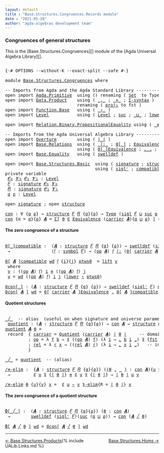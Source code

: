 ```yaml
---
layout: default
title : "Base.Structures.Congruences.Records module"
date : "2021-05-28"
author: "agda-algebras development team"
---
```


### <a id="congruences-of-general-structures">Congruences of general structures</a>

This is the [Base.Structures.Congruences][] module of the [Agda Universal Algebra Library][].

<pre class="Agda">

<a id="334" class="Symbol">{-#</a> <a id="338" class="Keyword">OPTIONS</a> <a id="346" class="Pragma">--without-K</a> <a id="358" class="Pragma">--exact-split</a> <a id="372" class="Pragma">--safe</a> <a id="379" class="Symbol">#-}</a>

<a id="384" class="Keyword">module</a> <a id="391" href="Base.Structures.Congruences.html" class="Module">Base.Structures.Congruences</a> <a id="419" class="Keyword">where</a>

<a id="426" class="Comment">-- Imports from Agda and the Agda Standard Library --------------------------------------</a>
<a id="516" class="Keyword">open</a> <a id="521" class="Keyword">import</a> <a id="528" href="Agda.Primitive.html" class="Module">Agda.Primitive</a>  <a id="544" class="Keyword">using</a> <a id="550" class="Symbol">()</a> <a id="553" class="Keyword">renaming</a> <a id="562" class="Symbol">(</a> <a id="564" href="Agda.Primitive.html#388" class="Primitive">Set</a>  <a id="569" class="Symbol">to</a> <a id="572" class="Primitive">Type</a> <a id="577" class="Symbol">)</a>
<a id="579" class="Keyword">open</a> <a id="584" class="Keyword">import</a> <a id="591" href="Data.Product.html" class="Module">Data.Product</a>    <a id="607" class="Keyword">using</a> <a id="613" class="Symbol">(</a> <a id="615" href="Agda.Builtin.Sigma.html#235" class="InductiveConstructor Operator">_,_</a> <a id="619" class="Symbol">;</a> <a id="621" href="Data.Product.Base.html#1618" class="Function Operator">_×_</a> <a id="625" class="Symbol">;</a> <a id="627" href="Data.Product.Base.html#1244" class="Function">Σ-syntax</a> <a id="636" class="Symbol">)</a>
                            <a id="666" class="Keyword">renaming</a> <a id="675" class="Symbol">(</a> <a id="677" href="Data.Product.Base.html#636" class="Field">proj₁</a> <a id="683" class="Symbol">to</a> <a id="686" class="Field">fst</a> <a id="690" class="Symbol">)</a>
<a id="692" class="Keyword">open</a> <a id="697" class="Keyword">import</a> <a id="704" href="Function.Base.html" class="Module">Function.Base</a>   <a id="720" class="Keyword">using</a> <a id="726" class="Symbol">(</a> <a id="728" href="Function.Base.html#1115" class="Function Operator">_∘_</a> <a id="732" class="Symbol">)</a>
<a id="734" class="Keyword">open</a> <a id="739" class="Keyword">import</a> <a id="746" href="Level.html" class="Module">Level</a>           <a id="762" class="Keyword">using</a> <a id="768" class="Symbol">(</a> <a id="770" href="Agda.Primitive.html#742" class="Postulate">Level</a> <a id="776" class="Symbol">;</a> <a id="778" href="Agda.Primitive.html#931" class="Primitive">suc</a> <a id="782" class="Symbol">;</a> <a id="784" href="Agda.Primitive.html#961" class="Primitive Operator">_⊔_</a> <a id="788" class="Symbol">;</a> <a id="790" href="Level.html#479" class="Field">lower</a> <a id="796" class="Symbol">;</a> <a id="798" href="Level.html#466" class="InductiveConstructor">lift</a> <a id="803" class="Symbol">)</a>

<a id="806" class="Keyword">open</a> <a id="811" class="Keyword">import</a> <a id="818" href="Relation.Binary.PropositionalEquality.html" class="Module">Relation.Binary.PropositionalEquality</a> <a id="856" class="Keyword">using</a> <a id="862" class="Symbol">(</a> <a id="864" href="Agda.Builtin.Equality.html#150" class="Datatype Operator">_≡_</a> <a id="868" class="Symbol">)</a>

<a id="871" class="Comment">-- Imports from the Agda Universal Algebra Library --------------------------------------</a>
<a id="961" class="Keyword">open</a> <a id="966" class="Keyword">import</a> <a id="973" href="Overture.html" class="Module">Overture</a>        <a id="989" class="Keyword">using</a> <a id="995" class="Symbol">(</a> <a id="997" href="Overture.Basic.html#4325" class="Function Operator">∣_∣</a> <a id="1001" class="Symbol">)</a>
<a id="1003" class="Keyword">open</a> <a id="1008" class="Keyword">import</a> <a id="1015" href="Base.Relations.html" class="Module">Base.Relations</a>  <a id="1031" class="Keyword">using</a> <a id="1037" class="Symbol">(</a> <a id="1039" href="Base.Relations.Discrete.html#6786" class="Function Operator">_|:_</a> <a id="1044" class="Symbol">;</a> <a id="1046" href="Base.Relations.Discrete.html#5272" class="Function Operator">0[_]</a> <a id="1051" class="Symbol">;</a> <a id="1053" href="Base.Relations.Quotients.html#1821" class="Function">Equivalence</a> <a id="1065" class="Symbol">;</a> <a id="1067" href="Base.Relations.Quotients.html#5086" class="Function">Quotient</a> <a id="1076" class="Symbol">;</a> <a id="1078" href="Base.Relations.Quotients.html#5437" class="Function Operator">⟪_⟫</a> <a id="1082" class="Symbol">)</a>
                            <a id="1112" class="Keyword">using</a> <a id="1118" class="Symbol">(</a> <a id="1120" href="Base.Relations.Quotients.html#7164" class="Function Operator">0[_]Equivalence</a> <a id="1136" class="Symbol">;</a> <a id="1138" href="Base.Relations.Quotients.html#5628" class="Function Operator">⌞_⌟</a> <a id="1142" class="Symbol">;</a> <a id="1144" href="Base.Relations.Quotients.html#7290" class="Function Operator">⟪_∼_⟫-elim</a> <a id="1155" class="Symbol">;</a> <a id="1157" href="Base.Relations.Quotients.html#5210" class="Function Operator">_/_</a> <a id="1161" class="Symbol">)</a>
<a id="1163" class="Keyword">open</a> <a id="1168" class="Keyword">import</a> <a id="1175" href="Base.Equality.html" class="Module">Base.Equality</a>   <a id="1191" class="Keyword">using</a> <a id="1197" class="Symbol">(</a> <a id="1199" href="Base.Equality.Welldefined.html#2509" class="Function">swelldef</a> <a id="1208" class="Symbol">)</a>

<a id="1211" class="Keyword">open</a> <a id="1216" class="Keyword">import</a> <a id="1223" href="Base.Structures.Basic.html" class="Module">Base.Structures.Basic</a>  <a id="1246" class="Keyword">using</a> <a id="1252" class="Symbol">(</a> <a id="1254" href="Base.Structures.Basic.html#1233" class="Record">signature</a> <a id="1264" class="Symbol">;</a> <a id="1266" href="Base.Structures.Basic.html#1566" class="Record">structure</a> <a id="1276" class="Symbol">;</a> <a id="1278" href="Base.Structures.Basic.html#1468" class="Function">sigl</a> <a id="1283" class="Symbol">)</a>
                                   <a id="1320" class="Keyword">using</a> <a id="1326" class="Symbol">(</a> <a id="1328" href="Base.Structures.Basic.html#1402" class="Function">siglʳ</a> <a id="1334" class="Symbol">;</a> <a id="1336" href="Base.Structures.Basic.html#2324" class="Function">compatible</a> <a id="1347" class="Symbol">)</a>
<a id="1349" class="Keyword">private</a> <a id="1357" class="Keyword">variable</a>
 <a id="1367" href="Base.Structures.Congruences.html#1367" class="Generalizable">𝓞₀</a> <a id="1370" href="Base.Structures.Congruences.html#1370" class="Generalizable">𝓥₀</a> <a id="1373" href="Base.Structures.Congruences.html#1373" class="Generalizable">𝓞₁</a> <a id="1376" href="Base.Structures.Congruences.html#1376" class="Generalizable">𝓥₁</a> <a id="1379" class="Symbol">:</a> <a id="1381" href="Agda.Primitive.html#742" class="Postulate">Level</a>
 <a id="1388" href="Base.Structures.Congruences.html#1388" class="Generalizable">𝐹</a> <a id="1390" class="Symbol">:</a> <a id="1392" href="Base.Structures.Basic.html#1233" class="Record">signature</a> <a id="1402" href="Base.Structures.Congruences.html#1367" class="Generalizable">𝓞₀</a> <a id="1405" href="Base.Structures.Congruences.html#1370" class="Generalizable">𝓥₀</a>
 <a id="1409" href="Base.Structures.Congruences.html#1409" class="Generalizable">𝑅</a> <a id="1411" class="Symbol">:</a> <a id="1413" href="Base.Structures.Basic.html#1233" class="Record">signature</a> <a id="1423" href="Base.Structures.Congruences.html#1373" class="Generalizable">𝓞₁</a> <a id="1426" href="Base.Structures.Congruences.html#1376" class="Generalizable">𝓥₁</a>
 <a id="1430" href="Base.Structures.Congruences.html#1430" class="Generalizable">α</a> <a id="1432" href="Base.Structures.Congruences.html#1432" class="Generalizable">ρ</a> <a id="1434" class="Symbol">:</a> <a id="1436" href="Agda.Primitive.html#742" class="Postulate">Level</a>

<a id="1443" class="Keyword">open</a> <a id="1448" href="Base.Structures.Basic.html#1233" class="Module">signature</a> <a id="1458" class="Symbol">;</a> <a id="1460" class="Keyword">open</a> <a id="1465" href="Base.Structures.Basic.html#1566" class="Module">structure</a>

<a id="con"></a><a id="1476" href="Base.Structures.Congruences.html#1476" class="Function">con</a> <a id="1480" class="Symbol">:</a> <a id="1482" class="Symbol">∀</a> <a id="1484" class="Symbol">{</a><a id="1485" href="Base.Structures.Congruences.html#1485" class="Bound">α</a> <a id="1487" href="Base.Structures.Congruences.html#1487" class="Bound">ρ</a><a id="1488" class="Symbol">}</a> <a id="1490" class="Symbol">→</a> <a id="1492" href="Base.Structures.Basic.html#1566" class="Record">structure</a> <a id="1502" href="Base.Structures.Congruences.html#1388" class="Generalizable">𝐹</a> <a id="1504" href="Base.Structures.Congruences.html#1409" class="Generalizable">𝑅</a> <a id="1506" class="Symbol">{</a><a id="1507" href="Base.Structures.Congruences.html#1485" class="Bound">α</a><a id="1508" class="Symbol">}{</a><a id="1510" href="Base.Structures.Congruences.html#1487" class="Bound">ρ</a><a id="1511" class="Symbol">}</a> <a id="1513" class="Symbol">→</a> <a id="1515" href="Base.Structures.Congruences.html#572" class="Primitive">Type</a> <a id="1520" class="Symbol">(</a><a id="1521" href="Base.Structures.Basic.html#1468" class="Function">sigl</a> <a id="1526" href="Base.Structures.Congruences.html#1388" class="Generalizable">𝐹</a> <a id="1528" href="Agda.Primitive.html#961" class="Primitive Operator">⊔</a> <a id="1530" href="Agda.Primitive.html#931" class="Primitive">suc</a> <a id="1534" href="Base.Structures.Congruences.html#1485" class="Bound">α</a> <a id="1536" href="Agda.Primitive.html#961" class="Primitive Operator">⊔</a> <a id="1538" href="Agda.Primitive.html#931" class="Primitive">suc</a> <a id="1542" href="Base.Structures.Congruences.html#1487" class="Bound">ρ</a><a id="1543" class="Symbol">)</a>
<a id="1545" href="Base.Structures.Congruences.html#1476" class="Function">con</a> <a id="1549" class="Symbol">{</a><a id="1550" class="Argument">α</a> <a id="1552" class="Symbol">=</a> <a id="1554" href="Base.Structures.Congruences.html#1554" class="Bound">α</a><a id="1555" class="Symbol">}{</a><a id="1557" href="Base.Structures.Congruences.html#1557" class="Bound">ρ</a><a id="1558" class="Symbol">}</a> <a id="1560" href="Base.Structures.Congruences.html#1560" class="Bound">𝑨</a> <a id="1562" class="Symbol">=</a> <a id="1564" href="Data.Product.Base.html#1244" class="Function">Σ[</a> <a id="1567" href="Base.Structures.Congruences.html#1567" class="Bound">θ</a> <a id="1569" href="Data.Product.Base.html#1244" class="Function">∈</a> <a id="1571" href="Base.Relations.Quotients.html#1821" class="Function">Equivalence</a> <a id="1583" class="Symbol">(</a><a id="1584" href="Base.Structures.Basic.html#1730" class="Field">carrier</a> <a id="1592" href="Base.Structures.Congruences.html#1560" class="Bound">𝑨</a><a id="1593" class="Symbol">){</a><a id="1595" href="Base.Structures.Congruences.html#1554" class="Bound">α</a> <a id="1597" href="Agda.Primitive.html#961" class="Primitive Operator">⊔</a> <a id="1599" href="Base.Structures.Congruences.html#1557" class="Bound">ρ</a><a id="1600" class="Symbol">}</a> <a id="1602" href="Data.Product.Base.html#1244" class="Function">]</a> <a id="1604" class="Symbol">(</a><a id="1605" href="Base.Structures.Basic.html#2324" class="Function">compatible</a> <a id="1616" href="Base.Structures.Congruences.html#1560" class="Bound">𝑨</a> <a id="1618" href="Overture.Basic.html#4325" class="Function Operator">∣</a> <a id="1620" href="Base.Structures.Congruences.html#1567" class="Bound">θ</a> <a id="1622" href="Overture.Basic.html#4325" class="Function Operator">∣</a><a id="1623" class="Symbol">)</a>
</pre>


#### <a id="the-zero-congruence-of-a-structure">The zero congruence of a structure</a>

<pre class="Agda">

<a id="0[_]compatible"></a><a id="1740" href="Base.Structures.Congruences.html#1740" class="Function Operator">0[_]compatible</a> <a id="1755" class="Symbol">:</a>  <a id="1758" class="Symbol">(</a><a id="1759" href="Base.Structures.Congruences.html#1759" class="Bound">𝑨</a> <a id="1761" class="Symbol">:</a> <a id="1763" href="Base.Structures.Basic.html#1566" class="Record">structure</a> <a id="1773" href="Base.Structures.Congruences.html#1388" class="Generalizable">𝐹</a> <a id="1775" href="Base.Structures.Congruences.html#1409" class="Generalizable">𝑅</a> <a id="1777" class="Symbol">{</a><a id="1778" href="Base.Structures.Congruences.html#1430" class="Generalizable">α</a><a id="1779" class="Symbol">}</a> <a id="1781" class="Symbol">{</a><a id="1782" href="Base.Structures.Congruences.html#1432" class="Generalizable">ρ</a><a id="1783" class="Symbol">})</a> <a id="1786" class="Symbol">→</a> <a id="1788" href="Base.Equality.Welldefined.html#2509" class="Function">swelldef</a> <a id="1797" class="Symbol">(</a><a id="1798" href="Base.Structures.Basic.html#1402" class="Function">siglʳ</a> <a id="1804" href="Base.Structures.Congruences.html#1388" class="Generalizable">𝐹</a><a id="1805" class="Symbol">)</a> <a id="1807" href="Base.Structures.Congruences.html#1430" class="Generalizable">α</a>
 <a id="1810" class="Symbol">→</a>                <a id="1827" class="Symbol">(</a><a id="1828" href="Base.Structures.Congruences.html#1828" class="Bound">𝑓</a> <a id="1830" class="Symbol">:</a> <a id="1832" href="Base.Structures.Basic.html#1293" class="Field">symbol</a> <a id="1839" href="Base.Structures.Congruences.html#1388" class="Generalizable">𝐹</a><a id="1840" class="Symbol">)</a> <a id="1842" class="Symbol">→</a> <a id="1844" class="Symbol">(</a><a id="1845" href="Base.Structures.Basic.html#1749" class="Field">op</a> <a id="1848" href="Base.Structures.Congruences.html#1759" class="Bound">𝑨</a><a id="1849" class="Symbol">)</a> <a id="1851" href="Base.Structures.Congruences.html#1828" class="Bound">𝑓</a> <a id="1853" href="Base.Relations.Discrete.html#6786" class="Function Operator">|:</a> <a id="1856" class="Symbol">(</a><a id="1857" href="Base.Relations.Discrete.html#5272" class="Function Operator">0[</a> <a id="1860" href="Base.Structures.Basic.html#1730" class="Field">carrier</a> <a id="1868" href="Base.Structures.Congruences.html#1759" class="Bound">𝑨</a> <a id="1870" href="Base.Relations.Discrete.html#5272" class="Function Operator">]</a> <a id="1872" class="Symbol">{</a><a id="1873" href="Base.Structures.Congruences.html#1432" class="Generalizable">ρ</a><a id="1874" class="Symbol">})</a>

<a id="1878" href="Base.Structures.Congruences.html#1740" class="Function Operator">0[</a> <a id="1881" href="Base.Structures.Congruences.html#1881" class="Bound">𝑨</a> <a id="1883" href="Base.Structures.Congruences.html#1740" class="Function Operator">]compatible</a> <a id="1895" href="Base.Structures.Congruences.html#1895" class="Bound">wd</a> <a id="1898" href="Base.Structures.Congruences.html#1898" class="Bound">𝑓</a> <a id="1900" class="Symbol">{</a><a id="1901" href="Base.Structures.Congruences.html#1901" class="Bound">i</a><a id="1902" class="Symbol">}{</a><a id="1904" href="Base.Structures.Congruences.html#1904" class="Bound">j</a><a id="1905" class="Symbol">}</a> <a id="1907" href="Base.Structures.Congruences.html#1907" class="Bound">ptws0</a>  <a id="1914" class="Symbol">=</a> <a id="1916" href="Level.html#466" class="InductiveConstructor">lift</a> <a id="1921" href="Base.Structures.Congruences.html#1931" class="Function">γ</a>
 <a id="1924" class="Keyword">where</a>
 <a id="1931" href="Base.Structures.Congruences.html#1931" class="Function">γ</a> <a id="1933" class="Symbol">:</a> <a id="1935" class="Symbol">((</a><a id="1937" href="Base.Structures.Basic.html#1749" class="Field">op</a> <a id="1940" href="Base.Structures.Congruences.html#1881" class="Bound">𝑨</a><a id="1941" class="Symbol">)</a> <a id="1943" href="Base.Structures.Congruences.html#1898" class="Bound">𝑓</a><a id="1944" class="Symbol">)</a> <a id="1946" href="Base.Structures.Congruences.html#1901" class="Bound">i</a> <a id="1948" href="Agda.Builtin.Equality.html#150" class="Datatype Operator">≡</a> <a id="1950" class="Symbol">((</a><a id="1952" href="Base.Structures.Basic.html#1749" class="Field">op</a> <a id="1955" href="Base.Structures.Congruences.html#1881" class="Bound">𝑨</a><a id="1956" class="Symbol">)</a> <a id="1958" href="Base.Structures.Congruences.html#1898" class="Bound">𝑓</a><a id="1959" class="Symbol">)</a> <a id="1961" href="Base.Structures.Congruences.html#1904" class="Bound">j</a>
 <a id="1964" href="Base.Structures.Congruences.html#1931" class="Function">γ</a> <a id="1966" class="Symbol">=</a> <a id="1968" href="Base.Structures.Congruences.html#1895" class="Bound">wd</a> <a id="1971" class="Symbol">((</a><a id="1973" href="Base.Structures.Basic.html#1749" class="Field">op</a> <a id="1976" href="Base.Structures.Congruences.html#1881" class="Bound">𝑨</a><a id="1977" class="Symbol">)</a> <a id="1979" href="Base.Structures.Congruences.html#1898" class="Bound">𝑓</a><a id="1980" class="Symbol">)</a> <a id="1982" href="Base.Structures.Congruences.html#1901" class="Bound">i</a> <a id="1984" href="Base.Structures.Congruences.html#1904" class="Bound">j</a> <a id="1986" class="Symbol">(</a><a id="1987" href="Level.html#479" class="Field">lower</a> <a id="1993" href="Function.Base.html#1115" class="Function Operator">∘</a> <a id="1995" href="Base.Structures.Congruences.html#1907" class="Bound">ptws0</a><a id="2000" class="Symbol">)</a>

<a id="0con[_]"></a><a id="2003" href="Base.Structures.Congruences.html#2003" class="Function Operator">0con[_]</a> <a id="2011" class="Symbol">:</a> <a id="2013" class="Symbol">(</a><a id="2014" href="Base.Structures.Congruences.html#2014" class="Bound">𝑨</a> <a id="2016" class="Symbol">:</a> <a id="2018" href="Base.Structures.Basic.html#1566" class="Record">structure</a> <a id="2028" href="Base.Structures.Congruences.html#1388" class="Generalizable">𝐹</a> <a id="2030" href="Base.Structures.Congruences.html#1409" class="Generalizable">𝑅</a> <a id="2032" class="Symbol">{</a><a id="2033" href="Base.Structures.Congruences.html#1430" class="Generalizable">α</a><a id="2034" class="Symbol">}</a> <a id="2036" class="Symbol">{</a><a id="2037" href="Base.Structures.Congruences.html#1432" class="Generalizable">ρ</a><a id="2038" class="Symbol">})</a> <a id="2041" class="Symbol">→</a> <a id="2043" href="Base.Equality.Welldefined.html#2509" class="Function">swelldef</a> <a id="2052" class="Symbol">(</a><a id="2053" href="Base.Structures.Basic.html#1402" class="Function">siglʳ</a> <a id="2059" href="Base.Structures.Congruences.html#1388" class="Generalizable">𝐹</a><a id="2060" class="Symbol">)</a> <a id="2062" href="Base.Structures.Congruences.html#1430" class="Generalizable">α</a> <a id="2064" class="Symbol">→</a> <a id="2066" href="Base.Structures.Congruences.html#1476" class="Function">con</a> <a id="2070" href="Base.Structures.Congruences.html#2014" class="Bound">𝑨</a>
<a id="2072" href="Base.Structures.Congruences.html#2003" class="Function Operator">0con[</a> <a id="2078" href="Base.Structures.Congruences.html#2078" class="Bound">𝑨</a> <a id="2080" href="Base.Structures.Congruences.html#2003" class="Function Operator">]</a> <a id="2082" href="Base.Structures.Congruences.html#2082" class="Bound">wd</a> <a id="2085" class="Symbol">=</a> <a id="2087" href="Base.Relations.Quotients.html#7164" class="Function Operator">0[</a> <a id="2090" href="Base.Structures.Basic.html#1730" class="Field">carrier</a> <a id="2098" href="Base.Structures.Congruences.html#2078" class="Bound">𝑨</a> <a id="2100" href="Base.Relations.Quotients.html#7164" class="Function Operator">]Equivalence</a> <a id="2113" href="Agda.Builtin.Sigma.html#235" class="InductiveConstructor Operator">,</a> <a id="2115" href="Base.Structures.Congruences.html#1740" class="Function Operator">0[</a> <a id="2118" href="Base.Structures.Congruences.html#2078" class="Bound">𝑨</a> <a id="2120" href="Base.Structures.Congruences.html#1740" class="Function Operator">]compatible</a> <a id="2132" href="Base.Structures.Congruences.html#2082" class="Bound">wd</a>
</pre>

#### <a id="quotient-structures">Quotient structures</a>

<pre class="Agda">

<a id="_╱_"></a><a id="2219" href="Base.Structures.Congruences.html#2219" class="Function Operator">_╱_</a>  <a id="2224" class="Comment">-- alias  (useful on when signature and universe parameters can be inferred)</a>
 <a id="quotient"></a><a id="2302" href="Base.Structures.Congruences.html#2302" class="Function">quotient</a> <a id="2311" class="Symbol">:</a> <a id="2313" class="Symbol">(</a><a id="2314" href="Base.Structures.Congruences.html#2314" class="Bound">𝑨</a> <a id="2316" class="Symbol">:</a> <a id="2318" href="Base.Structures.Basic.html#1566" class="Record">structure</a> <a id="2328" href="Base.Structures.Congruences.html#1388" class="Generalizable">𝐹</a> <a id="2330" href="Base.Structures.Congruences.html#1409" class="Generalizable">𝑅</a> <a id="2332" class="Symbol">{</a><a id="2333" href="Base.Structures.Congruences.html#1430" class="Generalizable">α</a><a id="2334" class="Symbol">}{</a><a id="2336" href="Base.Structures.Congruences.html#1432" class="Generalizable">ρ</a><a id="2337" class="Symbol">})</a> <a id="2340" class="Symbol">→</a> <a id="2342" href="Base.Structures.Congruences.html#1476" class="Function">con</a> <a id="2346" href="Base.Structures.Congruences.html#2314" class="Bound">𝑨</a> <a id="2348" class="Symbol">→</a> <a id="2350" href="Base.Structures.Basic.html#1566" class="Record">structure</a> <a id="2360" href="Base.Structures.Congruences.html#1388" class="Generalizable">𝐹</a> <a id="2362" href="Base.Structures.Congruences.html#1409" class="Generalizable">𝑅</a>
<a id="2364" href="Base.Structures.Congruences.html#2302" class="Function">quotient</a> <a id="2373" href="Base.Structures.Congruences.html#2373" class="Bound">𝑨</a> <a id="2375" href="Base.Structures.Congruences.html#2375" class="Bound">θ</a> <a id="2377" class="Symbol">=</a>
 <a id="2380" class="Keyword">record</a>  <a id="2388" class="Symbol">{</a> <a id="2390" href="Base.Structures.Basic.html#1730" class="Field">carrier</a> <a id="2398" class="Symbol">=</a> <a id="2400" href="Base.Relations.Quotients.html#5086" class="Function">Quotient</a> <a id="2409" class="Symbol">(</a><a id="2410" href="Base.Structures.Basic.html#1730" class="Field">carrier</a> <a id="2418" href="Base.Structures.Congruences.html#2373" class="Bound">𝑨</a><a id="2419" class="Symbol">)</a> <a id="2421" href="Overture.Basic.html#4325" class="Function Operator">∣</a> <a id="2423" href="Base.Structures.Congruences.html#2375" class="Bound">θ</a> <a id="2425" href="Overture.Basic.html#4325" class="Function Operator">∣</a>     <a id="2431" class="Comment">-- domain of quotient structure</a>
         <a id="2472" class="Symbol">;</a> <a id="2474" href="Base.Structures.Basic.html#1749" class="Field">op</a> <a id="2477" class="Symbol">=</a> <a id="2479" class="Symbol">λ</a> <a id="2481" href="Base.Structures.Congruences.html#2481" class="Bound">f</a> <a id="2483" href="Base.Structures.Congruences.html#2483" class="Bound">b</a> <a id="2485" class="Symbol">→</a> <a id="2487" href="Base.Relations.Quotients.html#5437" class="Function Operator">⟪</a> <a id="2489" class="Symbol">((</a><a id="2491" href="Base.Structures.Basic.html#1749" class="Field">op</a> <a id="2494" href="Base.Structures.Congruences.html#2373" class="Bound">𝑨</a><a id="2495" class="Symbol">)</a> <a id="2497" href="Base.Structures.Congruences.html#2481" class="Bound">f</a><a id="2498" class="Symbol">)</a> <a id="2500" class="Symbol">(λ</a> <a id="2503" href="Base.Structures.Congruences.html#2503" class="Bound">i</a> <a id="2505" class="Symbol">→</a> <a id="2507" href="Base.Relations.Quotients.html#5628" class="Function Operator">⌞</a> <a id="2509" href="Base.Structures.Congruences.html#2483" class="Bound">b</a> <a id="2511" href="Base.Structures.Congruences.html#2503" class="Bound">i</a> <a id="2513" href="Base.Relations.Quotients.html#5628" class="Function Operator">⌟</a><a id="2514" class="Symbol">)</a> <a id="2516" href="Base.Relations.Quotients.html#5437" class="Function Operator">⟫</a> <a id="2518" class="Symbol">{</a><a id="2519" href="Base.Structures.Congruences.html#686" class="Field">fst</a> <a id="2523" href="Overture.Basic.html#4325" class="Function Operator">∣</a> <a id="2525" href="Base.Structures.Congruences.html#2375" class="Bound">θ</a> <a id="2527" href="Overture.Basic.html#4325" class="Function Operator">∣</a><a id="2528" class="Symbol">}</a> <a id="2530" class="Comment">-- interp of operations</a>
         <a id="2563" class="Symbol">;</a> <a id="2565" href="Base.Structures.Basic.html#1833" class="Field">rel</a> <a id="2569" class="Symbol">=</a> <a id="2571" class="Symbol">λ</a> <a id="2573" href="Base.Structures.Congruences.html#2573" class="Bound">r</a> <a id="2575" href="Base.Structures.Congruences.html#2575" class="Bound">x</a> <a id="2577" class="Symbol">→</a> <a id="2579" class="Symbol">((</a><a id="2581" href="Base.Structures.Basic.html#1833" class="Field">rel</a> <a id="2585" href="Base.Structures.Congruences.html#2373" class="Bound">𝑨</a><a id="2586" class="Symbol">)</a> <a id="2588" href="Base.Structures.Congruences.html#2573" class="Bound">r</a><a id="2589" class="Symbol">)</a> <a id="2591" class="Symbol">(λ</a> <a id="2594" href="Base.Structures.Congruences.html#2594" class="Bound">i</a> <a id="2596" class="Symbol">→</a> <a id="2598" href="Base.Relations.Quotients.html#5628" class="Function Operator">⌞</a> <a id="2600" href="Base.Structures.Congruences.html#2575" class="Bound">x</a> <a id="2602" href="Base.Structures.Congruences.html#2594" class="Bound">i</a> <a id="2604" href="Base.Relations.Quotients.html#5628" class="Function Operator">⌟</a><a id="2605" class="Symbol">)</a>   <a id="2609" class="Comment">-- interpretation of relations</a>
         <a id="2649" class="Symbol">}</a>

<a id="2652" href="Base.Structures.Congruences.html#2219" class="Function Operator">_╱_</a> <a id="2656" class="Symbol">=</a> <a id="2658" href="Base.Structures.Congruences.html#2302" class="Function">quotient</a>  <a id="2668" class="Comment">-- (alias)</a>

<a id="/≡-elim"></a><a id="2680" href="Base.Structures.Congruences.html#2680" class="Function">/≡-elim</a> <a id="2688" class="Symbol">:</a>  <a id="2691" class="Symbol">{</a><a id="2692" href="Base.Structures.Congruences.html#2692" class="Bound">𝑨</a> <a id="2694" class="Symbol">:</a> <a id="2696" href="Base.Structures.Basic.html#1566" class="Record">structure</a> <a id="2706" href="Base.Structures.Congruences.html#1388" class="Generalizable">𝐹</a> <a id="2708" href="Base.Structures.Congruences.html#1409" class="Generalizable">𝑅</a> <a id="2710" class="Symbol">{</a><a id="2711" href="Base.Structures.Congruences.html#1430" class="Generalizable">α</a><a id="2712" class="Symbol">}{</a><a id="2714" href="Base.Structures.Congruences.html#1432" class="Generalizable">ρ</a><a id="2715" class="Symbol">}}</a> <a id="2718" class="Symbol">(</a><a id="2719" href="Base.Structures.Congruences.html#2719" class="Bound">(</a><a id="2720" href="Base.Structures.Congruences.html#2720" class="Bound">θ</a> <a id="2722" href="Agda.Builtin.Sigma.html#235" class="InductiveConstructor Operator">,</a> <a id="2724" href="Base.Structures.Congruences.html#2719" class="Bound">_</a> <a id="2726" href="Base.Structures.Congruences.html#2719" class="Bound">)</a> <a id="2728" class="Symbol">:</a> <a id="2730" href="Base.Structures.Congruences.html#1476" class="Function">con</a> <a id="2734" href="Base.Structures.Congruences.html#2692" class="Bound">𝑨</a><a id="2735" class="Symbol">){</a><a id="2737" href="Base.Structures.Congruences.html#2737" class="Bound">u</a> <a id="2739" href="Base.Structures.Congruences.html#2739" class="Bound">v</a> <a id="2741" class="Symbol">:</a> <a id="2743" href="Base.Structures.Basic.html#1730" class="Field">carrier</a> <a id="2751" href="Base.Structures.Congruences.html#2692" class="Bound">𝑨</a><a id="2752" class="Symbol">}</a>
 <a id="2755" class="Symbol">→</a>         <a id="2765" href="Base.Relations.Quotients.html#5437" class="Function Operator">⟪</a> <a id="2767" href="Base.Structures.Congruences.html#2737" class="Bound">u</a> <a id="2769" href="Base.Relations.Quotients.html#5437" class="Function Operator">⟫</a> <a id="2771" class="Symbol">{</a><a id="2772" href="Overture.Basic.html#4325" class="Function Operator">∣</a> <a id="2774" href="Base.Structures.Congruences.html#2720" class="Bound">θ</a> <a id="2776" href="Overture.Basic.html#4325" class="Function Operator">∣</a><a id="2777" class="Symbol">}</a> <a id="2779" href="Agda.Builtin.Equality.html#150" class="Datatype Operator">≡</a> <a id="2781" href="Base.Relations.Quotients.html#5437" class="Function Operator">⟪</a> <a id="2783" href="Base.Structures.Congruences.html#2739" class="Bound">v</a> <a id="2785" href="Base.Relations.Quotients.html#5437" class="Function Operator">⟫</a> <a id="2787" class="Symbol">{</a><a id="2788" href="Overture.Basic.html#4325" class="Function Operator">∣</a> <a id="2790" href="Base.Structures.Congruences.html#2720" class="Bound">θ</a> <a id="2792" href="Overture.Basic.html#4325" class="Function Operator">∣</a><a id="2793" class="Symbol">}</a> <a id="2795" class="Symbol">→</a> <a id="2797" href="Overture.Basic.html#4325" class="Function Operator">∣</a> <a id="2799" href="Base.Structures.Congruences.html#2720" class="Bound">θ</a> <a id="2801" href="Overture.Basic.html#4325" class="Function Operator">∣</a> <a id="2803" href="Base.Structures.Congruences.html#2737" class="Bound">u</a> <a id="2805" href="Base.Structures.Congruences.html#2739" class="Bound">v</a>

<a id="2808" href="Base.Structures.Congruences.html#2680" class="Function">/≡-elim</a> <a id="2816" href="Base.Structures.Congruences.html#2816" class="Bound">θ</a> <a id="2818" class="Symbol">{</a><a id="2819" href="Base.Structures.Congruences.html#2819" class="Bound">u</a><a id="2820" class="Symbol">}{</a><a id="2822" href="Base.Structures.Congruences.html#2822" class="Bound">v</a><a id="2823" class="Symbol">}</a> <a id="2825" href="Base.Structures.Congruences.html#2825" class="Bound">x</a> <a id="2827" class="Symbol">=</a>  <a id="2830" href="Base.Relations.Quotients.html#7290" class="Function Operator">⟪</a> <a id="2832" href="Base.Structures.Congruences.html#2819" class="Bound">u</a> <a id="2834" href="Base.Relations.Quotients.html#7290" class="Function Operator">∼</a> <a id="2836" href="Base.Structures.Congruences.html#2822" class="Bound">v</a> <a id="2838" href="Base.Relations.Quotients.html#7290" class="Function Operator">⟫-elim</a><a id="2844" class="Symbol">{</a><a id="2845" class="Argument">R</a> <a id="2847" class="Symbol">=</a> <a id="2849" href="Overture.Basic.html#4325" class="Function Operator">∣</a> <a id="2851" href="Base.Structures.Congruences.html#2816" class="Bound">θ</a> <a id="2853" href="Overture.Basic.html#4325" class="Function Operator">∣</a><a id="2854" class="Symbol">}</a> <a id="2856" href="Base.Structures.Congruences.html#2825" class="Bound">x</a>
</pre>

#### <a id="the-zero-congruence-of-a-quotient-structure">The zero congruence of a quotient structure</a>

<pre class="Agda">

<a id="𝟎[_╱_]"></a><a id="2990" href="Base.Structures.Congruences.html#2990" class="Function Operator">𝟎[_╱_]</a> <a id="2997" class="Symbol">:</a>  <a id="3000" class="Symbol">(</a><a id="3001" href="Base.Structures.Congruences.html#3001" class="Bound">𝑨</a> <a id="3003" class="Symbol">:</a> <a id="3005" href="Base.Structures.Basic.html#1566" class="Record">structure</a> <a id="3015" href="Base.Structures.Congruences.html#1388" class="Generalizable">𝐹</a> <a id="3017" href="Base.Structures.Congruences.html#1409" class="Generalizable">𝑅</a> <a id="3019" class="Symbol">{</a><a id="3020" href="Base.Structures.Congruences.html#1430" class="Generalizable">α</a><a id="3021" class="Symbol">}{</a><a id="3023" href="Base.Structures.Congruences.html#1432" class="Generalizable">ρ</a><a id="3024" class="Symbol">})</a> <a id="3027" class="Symbol">(</a><a id="3028" href="Base.Structures.Congruences.html#3028" class="Bound">θ</a> <a id="3030" class="Symbol">:</a> <a id="3032" href="Base.Structures.Congruences.html#1476" class="Function">con</a> <a id="3036" href="Base.Structures.Congruences.html#3001" class="Bound">𝑨</a><a id="3037" class="Symbol">)</a>
 <a id="3040" class="Symbol">→</a>        <a id="3049" href="Base.Equality.Welldefined.html#2509" class="Function">swelldef</a> <a id="3058" class="Symbol">(</a><a id="3059" href="Base.Structures.Basic.html#1402" class="Function">siglʳ</a> <a id="3065" href="Base.Structures.Congruences.html#1388" class="Generalizable">𝐹</a><a id="3066" class="Symbol">)(</a><a id="3068" href="Agda.Primitive.html#931" class="Primitive">suc</a> <a id="3072" class="Symbol">(</a><a id="3073" href="Base.Structures.Congruences.html#1430" class="Generalizable">α</a> <a id="3075" href="Agda.Primitive.html#961" class="Primitive Operator">⊔</a> <a id="3077" href="Base.Structures.Congruences.html#1432" class="Generalizable">ρ</a><a id="3078" class="Symbol">))</a> <a id="3081" class="Symbol">→</a> <a id="3083" href="Base.Structures.Congruences.html#1476" class="Function">con</a> <a id="3087" class="Symbol">(</a><a id="3088" href="Base.Structures.Congruences.html#3001" class="Bound">𝑨</a> <a id="3090" href="Base.Structures.Congruences.html#2219" class="Function Operator">╱</a> <a id="3092" href="Base.Structures.Congruences.html#3028" class="Bound">θ</a><a id="3093" class="Symbol">)</a>

<a id="3096" href="Base.Structures.Congruences.html#2990" class="Function Operator">𝟎[</a> <a id="3099" href="Base.Structures.Congruences.html#3099" class="Bound">𝑨</a> <a id="3101" href="Base.Structures.Congruences.html#2990" class="Function Operator">╱</a> <a id="3103" href="Base.Structures.Congruences.html#3103" class="Bound">θ</a> <a id="3105" href="Base.Structures.Congruences.html#2990" class="Function Operator">]</a> <a id="3107" href="Base.Structures.Congruences.html#3107" class="Bound">wd</a> <a id="3110" class="Symbol">=</a> <a id="3112" href="Base.Structures.Congruences.html#2003" class="Function Operator">0con[</a> <a id="3118" href="Base.Structures.Congruences.html#3099" class="Bound">𝑨</a> <a id="3120" href="Base.Structures.Congruences.html#2219" class="Function Operator">╱</a> <a id="3122" href="Base.Structures.Congruences.html#3103" class="Bound">θ</a> <a id="3124" href="Base.Structures.Congruences.html#2003" class="Function Operator">]</a> <a id="3126" href="Base.Structures.Congruences.html#3107" class="Bound">wd</a>
</pre>

--------------------------------

<span style="float:left;">[← Base.Structures.Products](Base.Structures.Products.html)</span>
<span style="float:right;">[Base.Structures.Homs →](Base.Structures.Homs.html)</span>

{% include UALib.Links.md %}
